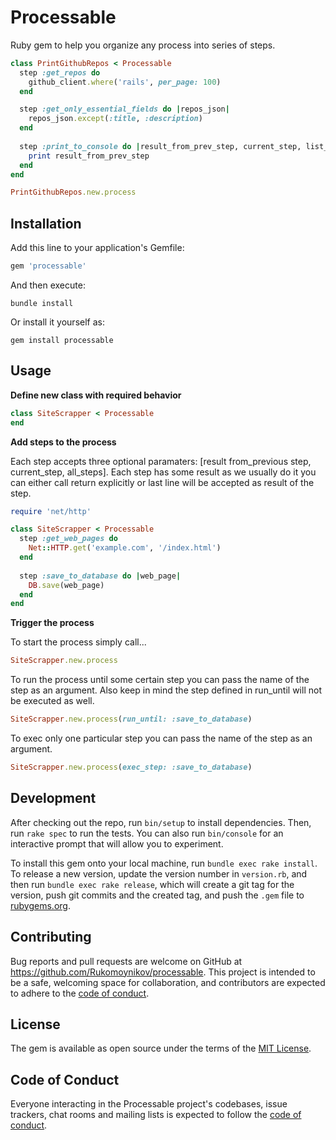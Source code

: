 # Processable


Ruby gem to help you organize any process into series of steps. 

```ruby
class PrintGithubRepos < Processable
  step :get_repos do
    github_client.where('rails', per_page: 100)
  end

  step :get_only_essential_fields do |repos_json|
    repos_json.except(:title, :description)
  end
  
  step :print_to_console do |result_from_prev_step, current_step, list_of_steps|
    print result_from_prev_step
  end
end

PrintGithubRepos.new.process
```

## Installation

Add this line to your application's Gemfile:

```ruby
gem 'processable'
```

And then execute:
```shell
bundle install
```

Or install it yourself as:
```shell
gem install processable
```
## Usage

**Define new class with required behavior**

```ruby
class SiteScrapper < Processable
end
```

**Add steps to the process**

Each step accepts three optional paramaters: [result from_previous step, current_step, all_steps]. Each step has some result as we usually do it you can either call return explicitly or last line will be accepted as result of the step. 

```ruby
require 'net/http'

class SiteScrapper < Processable
  step :get_web_pages do
    Net::HTTP.get('example.com', '/index.html')    
  end
  
  step :save_to_database do |web_page|
    DB.save(web_page)
  end
end
```

**Trigger the process**

To start the process simply call... 

```ruby
SiteScrapper.new.process
```

To run the process until some certain step you can pass the name of the step as an argument. Also keep in mind the step defined in run_until will not be executed as well.

```ruby
SiteScrapper.new.process(run_until: :save_to_database)
```

To exec only one particular step you can pass the name of the step as an argument. 

```ruby
SiteScrapper.new.process(exec_step: :save_to_database)
```


## Development

After checking out the repo, run `bin/setup` to install dependencies. Then, run `rake spec` to run the tests. You can also run `bin/console` for an interactive prompt that will allow you to experiment.

To install this gem onto your local machine, run `bundle exec rake install`. To release a new version, update the version number in `version.rb`, and then run `bundle exec rake release`, which will create a git tag for the version, push git commits and the created tag, and push the `.gem` file to [rubygems.org](https://rubygems.org).

## Contributing

Bug reports and pull requests are welcome on GitHub at https://github.com/Rukomoynikov/processable. This project is intended to be a safe, welcoming space for collaboration, and contributors are expected to adhere to the [code of conduct](https://github.com/Rukomoynikov/processable/blob/master/CODE_OF_CONDUCT.md).

## License

The gem is available as open source under the terms of the [MIT License](https://opensource.org/licenses/MIT).

## Code of Conduct

Everyone interacting in the Processable project's codebases, issue trackers, chat rooms and mailing lists is expected to follow the [code of conduct](https://github.com/Rukomoynikov/processable/blob/master/CODE_OF_CONDUCT.md).
